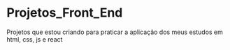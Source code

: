 # Projetos_Front_End
Projetos que estou criando para praticar a aplicação dos meus estudos em html, css, js e react 
